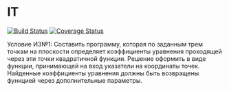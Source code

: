 # IT
[![Build Status](https://travis-ci.com/iamanthonytintul/IT.svg?token=33E1EnKihPZmHzyAHxhy&branch=it1)](https://travis-ci.com/iamanthonytintul/IT)
[![Coverage Status](https://coveralls.io/repos/github/iamanthonytintul/IT/badge.svg)](https://coveralls.io/github/iamanthonytintul/IT)

Условие ИЗ№1:
Составить программу, которая по заданным трем точкам на плоскости определяет коэффициенты уравнения проходящей через эти точки квадратичной функции. Решение оформить в виде функции, принимающей на вход указатели на координаты точек. Найденные коэффициенты уравнения должны быть возвращены функцией через дополнительные параметры.
